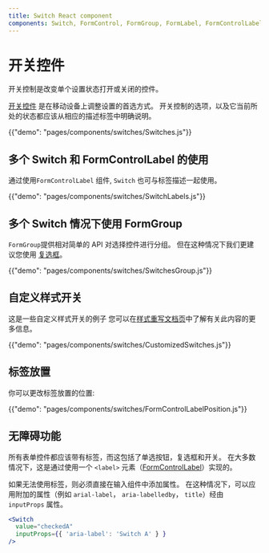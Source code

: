 ```yaml
---
title: Switch React component
components: Switch, FormControl, FormGroup, FormLabel, FormControlLabel
---
```


# 开关控件

<p class="description">开关控制是改变单个设置状态打开或关闭的控件。</p>

[开关控件](https://material.io/design/components/selection-controls.html#switches) 是在移动设备上调整设置的首选方式。 开关控制的选项，以及它当前所处的状态都应该从相应的描述标签中明确说明。

{{"demo": "pages/components/switches/Switches.js"}}

## 多个 Switch 和 FormControlLabel 的使用

通过使用` FormControlLabel ` 组件, ` Switch ` 也可与标签描述一起使用。

{{"demo": "pages/components/switches/SwitchLabels.js"}}

## 多个 Switch 情况下使用 FormGroup

`FormGroup`提供相对简单的 API 对选择控件进行分组。 但在这种情况下我们更建议您使用 [复选框](#checkboxes)。

{{"demo": "pages/components/switches/SwitchesGroup.js"}}

## 自定义样式开关

这是一些自定义样式开关的例子 您可以在[样式重写文档页](/customization/components/)中了解有关此内容的更多信息。

{{"demo": "pages/components/switches/CustomizedSwitches.js"}}

## 标签放置

你可以更改标签放置的位置:

{{"demo": "pages/components/switches/FormControlLabelPosition.js"}}

## 无障碍功能

所有表单控件都应该带有标签，而这包括了单选按钮，复选框和开关。 在大多数情况下，这是通过使用一个 `<label>` 元素（[FormControlLabel](/api/form-control-label/)）实现的。

如果无法使用标签，则必须直接在输入组件中添加属性。 在这种情况下，可以应用附加的属性（例如 `arial-label`， `aria-labelledby`， `title`）经由 `inputProps` 属性。

```jsx
<Switch
  value="checkedA"
  inputProps={{ 'aria-label': 'Switch A' } }
/>
```